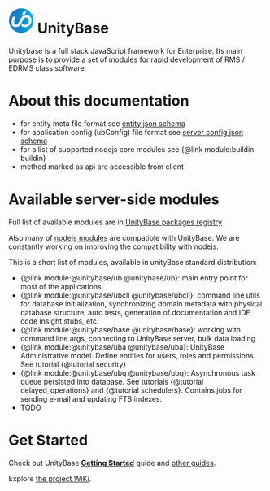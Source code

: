 # <a href="https://unitybase.info/"> <img src="/img/ub-logo-c.png" height="50" /></a> UnityBase

Unitybase is a full stack JavaScript framework for Enterprise. Its main purpose is to provide a set of modules for rapid development of RMS / EDRMS class software.

# About this documentation

- for entity meta file format see [entity json schema](http://lbovet.github.io/docson/index.html#https://unitybase.info/models/UB/schemas/entity.schema.json)
- for application config (ubConfig) file format see [server config json schema](http://lbovet.github.io/docson/index.html#https://unitybase.info/models/UB/schemas/ubConfig.schema.json)
- for a list of supported nodejs core modules see {@link module:buildin buildin}
- method marked as <span class="member-attr api">api</span> are accessible from client

# Available server-side modules
Full list of available modules are in [UnityBase packages registry](http://registry.unitybase.info)

Also many of [nodejs modules](https://www.npmjs.com) are compatible with UnityBase. We are constantly working on improving the compatibility with nodejs.

This is a short list of modules, available in unityBase standard distribution:

 - {@link module:@unitybase/ub @unitybase/ub}: main entry point for most of the applications
 - {@link module:@unitybase/ubcli @unitybase/ubcli}: command line utils for database initialization, synchronizing domain metadata with
 physical database structure, auto tests, generation of documentation and IDE code insight stubs, etc.
 - {@link module:@unitybase/base @unitybase/base}: working with command line args, connecting to UnityBase server, bulk data loading
 - {@link module:@unitybase/uba @unitybase/uba}: UnityBase Administrative model. Define entities for users, roles and permissions. See tutorial {@tutorial security}
 - {@link module:@unitybase/ubq @unitybase/ubq}: Asynchronous task queue persisted into database. See tutorials {@tutorial delayed_operations} and {@tutorial schedulers}.
  Contains jobs for sending e-mail and updating FTS indexes.
 - TODO

# Get Started

Check out UnityBase [**Getting Started**](https://git-pub.intecracy.com/unitybase/samples/tree/master/courses/tutorial-v4) guide
and [other guides](https://git-pub.intecracy.com/unitybase/samples).

Explore [the project WiKi](https://git-pub.intecracy.com/unitybase/ubjs/wikis/home).

